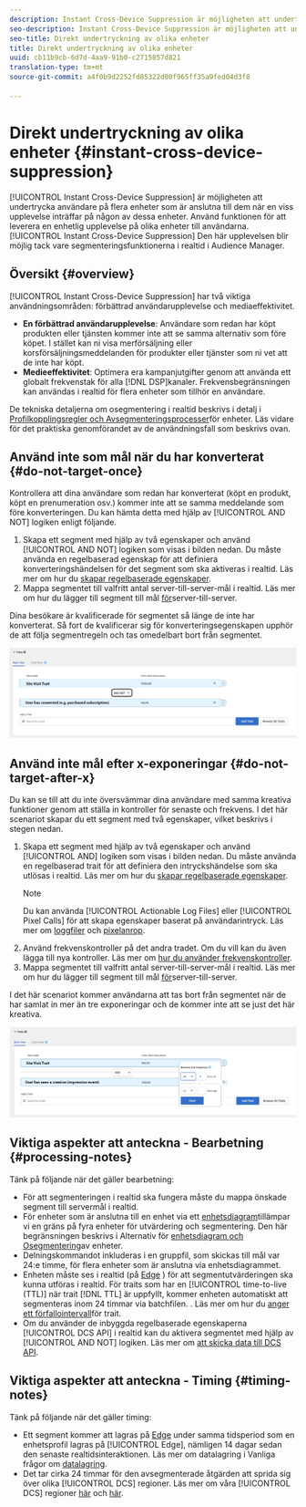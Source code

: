 ```yaml
---
description: Instant Cross-Device Suppression är möjligheten att undertrycka användare på flera enheter som är anslutna till dem när en viss upplevelse inträffar på någon av dessa enheter. Använd funktionen för direkt undertryckning mellan enheter för att leverera en enhetlig upplevelse på olika enheter till användarna. Den här upplevelsen blir möjlig tack vare segmenteringsfunktionerna i realtid i Audience Manager.
seo-description: Instant Cross-Device Suppression är möjligheten att undertrycka användare på flera enheter som är anslutna till dem när en viss upplevelse inträffar på någon av dessa enheter. Använd funktionen för direkt undertryckning mellan enheter för att leverera en enhetlig upplevelse på olika enheter till användarna. Den här upplevelsen blir möjlig tack vare segmenteringsfunktionerna i realtid i Audience Manager.
seo-title: Direkt undertryckning av olika enheter
title: Direkt undertryckning av olika enheter
uuid: cb11b9cb-6d7d-4aa9-91b0-c2715857d821
translation-type: tm+mt
source-git-commit: a4f0b9d2252fd85322d00f965ff35a9fed04d3f8

---
```



# Direkt undertryckning av olika enheter {#instant-cross-device-suppression}

[!UICONTROL Instant Cross-Device Suppression] är möjligheten att undertrycka användare på flera enheter som är anslutna till dem när en viss upplevelse inträffar på någon av dessa enheter. Använd funktionen för att leverera en enhetlig upplevelse på olika enheter till användarna. [!UICONTROL Instant Cross-Device Suppression] Den här upplevelsen blir möjlig tack vare segmenteringsfunktionerna i realtid i Audience Manager.

## Översikt {#overview}

[!UICONTROL Instant Cross-Device Suppression] har två viktiga användningsområden: förbättrad användarupplevelse och mediaeffektivitet.

* **En förbättrad användarupplevelse**: Användare som redan har köpt produkten eller tjänsten kommer inte att se samma alternativ som före köpet. I stället kan ni visa merförsäljning eller korsförsäljningsmeddelanden för produkter eller tjänster som ni vet att de inte har köpt.
* **Medieeffektivitet**: Optimera era kampanjutgifter genom att använda ett globalt frekvenstak för alla [!DNL DSP]kanaler. Frekvensbegränsningen kan användas i realtid för flera enheter som tillhör en användare.

De tekniska detaljerna om osegmentering i realtid beskrivs i detalj i [Profilkopplingsregler och Avsegmenteringsprocesser](merge-rule-unsegment.md)för enheter. Läs vidare för det praktiska genomförandet av de användningsfall som beskrivs ovan.

## Använd inte som mål när du har konverterat {#do-not-target-once}

Kontrollera att dina användare som redan har konverterat (köpt en produkt, köpt en prenumeration osv.) kommer inte att se samma meddelande som före konverteringen. Du kan hämta detta med hjälp av [!UICONTROL AND NOT] logiken enligt följande.

1. Skapa ett segment med hjälp av två egenskaper och använd [!UICONTROL AND NOT] logiken som visas i bilden nedan. Du måste använda en regelbaserad egenskap för att definiera konverteringshändelsen för det segment som ska aktiveras i realtid. Läs mer om hur du [skapar regelbaserade egenskaper](../traits/create-onboarded-rule-based-traits.md).
2. Mappa segmentet till valfritt antal server-till-server-mål i realtid. Läs mer om hur du lägger till segment till mål [för](../destinations/add-edit-segments.md)server-till-server.

Dina besökare är kvalificerade för segmentet så länge de inte har konverterat. Så fort de kvalificerar sig för konverteringsegenskapen upphör de att följa segmentregeln och tas omedelbart bort från segmentet.

![](assets/and_not_use_case.png)

## Använd inte mål efter x-exponeringar {#do-not-target-after-x}

Du kan se till att du inte översvämmar dina användare med samma kreativa funktioner genom att ställa in kontroller för senaste och frekvens. I det här scenariot skapar du ett segment med två egenskaper, vilket beskrivs i stegen nedan.

1. Skapa ett segment med hjälp av två egenskaper och använd [!UICONTROL AND] logiken som visas i bilden nedan. Du måste använda en regelbaserad trait för att definiera den intryckshändelse som ska utlösas i realtid. Läs mer om hur du [skapar regelbaserade egenskaper](../traits/create-onboarded-rule-based-traits.md).
   >[!NOTE]
   >
   >Du kan använda [!UICONTROL Actionable Log Files] eller [!UICONTROL Pixel Calls] för att skapa egenskaper baserat på användarintryck. Läs mer om [loggfiler](../../integration/media-data-integration/actionable-log-files.md) och [pixelanrop](../../integration/media-data-integration/impression-data-pixels.md).
2. Använd frekvenskontroller på det andra tradet. Om du vill kan du även lägga till nya kontroller. Läs mer om [hur du använder frekvenskontroller](../segments/recency-and-frequency.md).
3. Mappa segmentet till valfritt antal server-till-server-mål i realtid. Läs mer om hur du lägger till segment till mål [för](../destinations/add-edit-segments.md)server-till-server.

I det här scenariot kommer användarna att tas bort från segmentet när de har samlat in mer än tre exponeringar och de kommer inte att se just det här kreativa.

![](assets/impressions_use_case.png)

## Viktiga aspekter att anteckna - Bearbetning {#processing-notes}

Tänk på följande när det gäller bearbetning:

* För att segmenteringen i realtid ska fungera måste du mappa önskade segment till servermål i realtid.
* För enheter som är anslutna till en enhet via ett [enhetsdiagram](profile-link-use-case.md#recommendations)tillämpar vi en gräns på fyra enheter för utvärdering och segmentering. Den här begränsningen beskrivs i Alternativ för [enhetsdiagram och Osegmentering](merge-rule-unsegment.md#device-graph-options-unsegmentation)av enheter. &#x200B;
* Delningskommandot inkluderas i en gruppfil, som skickas till mål var 24:e timme, för flera enheter som är anslutna via enhetsdiagrammet.
* Enheten måste ses i realtid (på [Edge](../../reference/system-components/components-edge.md) ) för att segmentutvärderingen ska kunna utföras i realtid. För traits som har en [!UICONTROL time-to-live (TTL)] när trait [!DNL TTL] är uppfyllt, kommer enheten automatiskt att segmenteras inom 24 timmar via batchfilen. &#x200B;. Läs mer om hur du [anger ett förfallointervall](../traits/create-onboarded-rule-based-traits.md#set-expiration-interval)för trait.
* Om du använder de inbyggda regelbaserade egenskaperna [!UICONTROL DCS API] i realtid kan du aktivera segmentet med hjälp av [!UICONTROL AND NOT] logiken. Läs mer om [att skicka data till DCS API](../../api/dcs-intro/dcs-event-calls/dcs-url-send.md). &#x200B;

## Viktiga aspekter att anteckna - Timing {#timing-notes}

Tänk på följande när det gäller timing:

* Ett segment kommer att lagras på [Edge](../../reference/system-components/components-edge.md) under samma tidsperiod som en enhetsprofil lagras på [!UICONTROL Edge], nämligen 14 dagar sedan den senaste realtidsinteraktionen. Läs mer om datalagring i Vanliga frågor om [datalagring](../../faq/faq-privacy.md#data-retention-faq).
* Det tar cirka 24 timmar för den avsegmenterade åtgärden att sprida sig över olika [!UICONTROL DCS] regioner. Läs mer om våra [!UICONTROL DCS] regioner [här](../..//reference/system-components/components-data-collection.md) och [här](../../api/dcs-intro/dcs-api-reference/dcs-regions.md).
